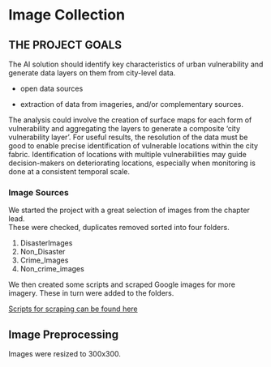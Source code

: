 # Image Collection

## THE PROJECT GOALS

The AI solution should identify key characteristics of urban vulnerability and generate data layers on them from city-level data.

- open data sources

- extraction of data from imageries, and/or complementary sources.

The analysis could involve the creation of surface maps for each form of vulnerability and aggregating the layers to generate a composite ‘city vulnerability layer’. For useful results, the resolution of the data must be good to enable precise identification of vulnerable locations within the city fabric. Identification of locations with multiple vulnerabilities may guide decision-makers on deteriorating locations, especially when monitoring is done at a consistent temporal scale.

### Image Sources

We started the project with a great selection of images from the chapter lead.  
These were checked, duplicates removed sorted into four folders.  

1. DisasterImages
2. Non_Disaster
3. Crime_Images
4. Non_crime_images

We then created some scripts and scraped Google images for more imagery. These in turn were added to the folders.  
  
[Scripts for scraping can be found here](https://drive.google.com/drive/folders/11vGlwGrnqIDJ2NZ9bziyTxZ4J3HIxS2M?usp=share_link)

## Image Preprocessing

Images were resized to 300x300.
